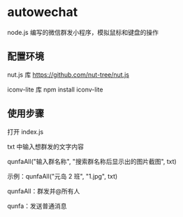# autowechat

node.js 编写的微信群发小程序，模拟鼠标和键盘的操作

## 配置环境

nut.js 库
https://github.com/nut-tree/nut.js

iconv-lite 库
npm install iconv-lite

## 使用步骤

打开 index.js

txt 中输入想群发的文字内容

qunfaAll("输入群名称", "搜索群名称后显示出的图片截图", txt)

示例：qunfaAll("元岛 2 班", "1.jpg", txt)

qunfaAll：群发并@所有人

qunfa：发送普通消息
